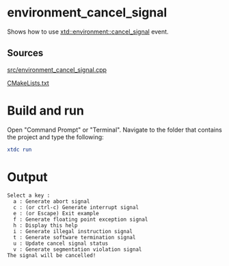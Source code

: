 # environment_cancel_signal

Shows how to use [xtd::environment::cancel_signal](https://gammasoft71.github.io/xtd/reference_guides/latest/classxtd_1_1environment.html#a5eecf5ff0c77fe58bf24407004e0956a) event.

## Sources

[src/environment_cancel_signal.cpp](src/environment_cancel_signal.cpp)

[CMakeLists.txt](CMakeLists.txt)

# Build and run

Open "Command Prompt" or "Terminal". Navigate to the folder that contains the project and type the following:

```cmake
xtdc run
```

# Output

```
Select a key :
  a : Generate abort signal
  c : (or ctrl-c) Generate interrupt signal
  e : (or Escape) Exit example
  f : Generate floating point exception signal
  h : Display this help
  i : Generate illegal instruction signal
  t : Generate software termination signal
  u : Update cancel signal status
  v : Generate segmentation violation signal
The signal will be cancelled!
```
